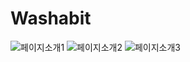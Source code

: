 # Washabit

![페이지소개1](https://github.com/ProjectInTheClass/Washabit/blob/main/Group%2047.png)
![페이지소개2](https://github.com/ProjectInTheClass/Washabit/blob/main/Group%2048.png)
![페이지소개3](https://github.com/ProjectInTheClass/Washabit/blob/main/Group%2049.png)
